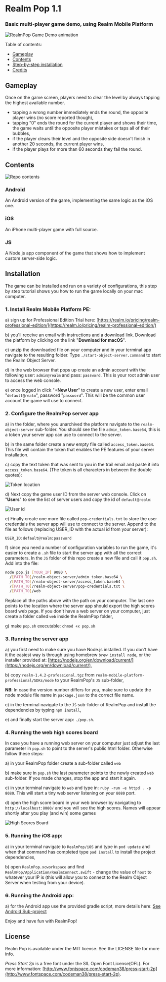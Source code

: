 # Realm Pop 1.1
### Basic multi-player game demo, using Realm Mobile Platform

![RealmPop Game Demo animation](etc/Demo.gif)

Table of contents:

* [Gameplay](#gameplay)
* [Contents](#contents)
* [Step-by-step installation](#installation)
* [Credits](#credits)

## Gameplay

Once on the game screen, players need to clear the level by always tapping the highest available number.

* tapping a wrong number immediately ends the round, the opposite player wins (no score reported though),
* tapping "0" ends the round for the current player and shows their time, the game waits until the opposite player mistakes or taps all of their bubbles,
* if the player clears their level and the opposite side doesn't finish in another 20 seconds, the current player wins,
* if the player plays for more than 60 seconds they fail the round.

## Contents

![Repo contents](etc/contents.png)

### Android

An Android version of the game, implementing the same logic as the iOS one.

### iOS

An iPhone multi-player game with full source.

### JS

A Node.js app component of the game that shows how to implement custom server-side logic.

## Installation

The game can be installed and run on a variety of configurations, this step by step tutorial shows you how to run the game locally on your mac computer.

### 1. Install Realm Mobile Platform PE:
  
  a) sign up for Professional Edition Trial here: [https://realm.io/pricing/realm-professional-edition/](https://realm.io/pricing/realm-professional-edition/)
  
  b) you'll receive an email with instructions and a download link. Download the platform by clicking on the link "**Download for macOS**".
  
  c) unzip the downloaded file on your computer and in your terminal app navigate to the resulting folder. Type `./start-object-server.command` to start the Realm Object Server.
  
  d) in the web browser that pops up create an admin account with the following user: `admin@realm` and pass: `password`. This is your root admin user to access the web console.
  
  e) once logged in click "**+New User**" to create a new user, enter email "`default@realm`", password "`password`". This will be the common user account the game will use to connect.

### 2. Configure the RealmPop server app

a) in the folder, where you unarchived the platform navigate to the `realm-object-server` sub-folder. You should see the file `admin_token.base64`, this is a token your server app can use to connect to the server.

b) in the same folder create a new empty file called `access_token.base64`. This file will contain the token that enables the PE features of your server installation. 

c) copy the text token that was sent to you in the trail email and paste it into `access_token.base64`. (The token is all characters in between the double quotes):

![Token location](etc/token.png)

d) Next copy the game user ID from the server web console. Click on "**Users**" to see the list of server users and copy the id of `default@realm`:

![User id](etc/user-id.png)

e) Finally create one more file called `pop-credentials.txt` to store the user credentials the server app will use to connect to the server. Append to the file as follows (replacing USER_ID with the actual id from your server): 

```none
USER_ID:default@realm:password
```

f) since you need a number of configuration variables to run the game, it's easier to create a `.sh` file to start the server app with all the correct parameters. In the `JS` folder of this repo create a new file and call it `pop.sh`. Add into the file:

```bash
node pop.js [YOUR_IP] 9080 \
  /[PATH_TO]/realm-object-server/admin_token.base64 \
  /[PATH_TO]/realm-object-server/access_token.base64 \
  /[PATH_TO]/realm-object-server/pop-credentials.txt \
  /[PATH_TO]/web
```

Replace all the paths above with the path on your computer. The last one points to the location where the server app should export the high scores board web page. If you don't have a web server on your computer, just create a folder called `web` inside the RealmPop folder,

g) make `pop.sh` executable: `chmod +x pop.sh`

### 3. Running the server app

a) you first need to make sure you have Node.js installed. If you don't have it the easiest way is through using homebrew `brew install node`, or the installer provided at: [https://nodejs.org/en/download/current/](https://nodejs.org/en/download/current/),

b) copy `realm-1.4.2-professional.tgz` from `realm-mobile-platform-professional/SDKs/node` to your RealmPop's `JS` sub-folder,

**NB**: In case the version number differs for you, make sure to update the node module file name in `package.json` to the correct file name.

c) in the terminal navigate to the `JS` sub-folder of RealmPop and install the dependencies by typing `npm install`,

e) and finally start the server app: `./pop.sh`.

### 4. Running the web high scores board

In case you have a running web server on your computer just adjust the last parameter in `pop.sh` to point to the server's public html folder. Otherwise follow these steps:

a) in your RealmPop folder create a sub-folder called `web`

b) make sure in `pop.sh` the last parameter points to the newly created `web` sub-folder. If you made changes, stop the app and start it again.

c) in your terminal navigate to `web` and type in: `ruby -run -e httpd . -p 8080`. This will start a tiny web server listening on your `8080` port.

d) open the high score board in your web browser by navigating to `http://localhost:8080/` and you will see the high scores. Names will appear shortly after you play (and win) some games

![High Scores Board](etc/board.png)

### 5. Running the iOS app:
  
  a) in your terminal navigate to `RealmPop/iOS` and type in `pod update` and when that command has completed type `pod install` to install the project dependencies,
  
  b) open `RealmPop.xcworkspace` and find `RealmPop/Application/RealmConnect.swift` - change the value of `host` to whatever your IP is (this will allow you to connect to the Realm Object Server when testing from your device).
 
### 6. Running the Android app:

a) for the Android app use the provided gradle script, more details here: [See Android Sub-project](Android#installation-instructions)

Enjoy and have fun with RealmPop!

## License

Realm Pop is available under the MIT license. See the LICENSE file for more info.

_Press Start 2p_ is a free font under the SIL Open Font License(OFL). For more information: [http://www.fontspace.com/codeman38/press-start-2p](http://www.fontspace.com/codeman38/press-start-2p).
